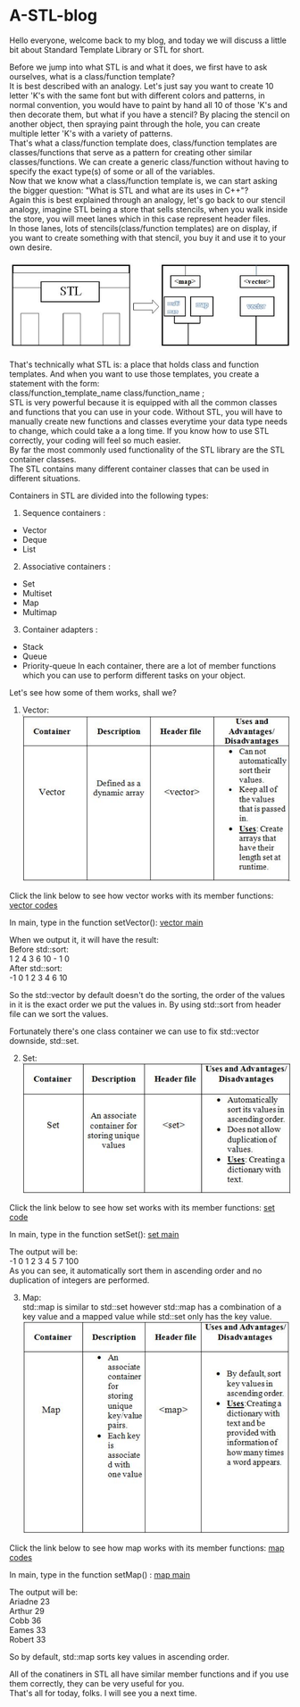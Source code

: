 # A-STL-blog

Hello everyone, welcome back to my blog, and today we will discuss a little bit about Standard Template Library or STL for short.<br/>

Before we jump into what STL is and what it does, we first have to ask ourselves, what is a class/function template? <br/>
It is best described with an analogy. Let's just say you want to create 10 letter 'K's with the same font but with different colors and patterns, in normal convention, you would have to paint by hand all 10 of those 'K's and then decorate them, but what if you have a stencil? By placing the stencil on another object, then spraying paint through the hole, you can create multiple letter 'K's with a variety of patterns.<br/>
That's what a class/function template does, class/function templates are classes/functions that serve as a pattern for creating other similar classes/functions. We can create a generic class/function without having to specify the exact type(s) of some or all of the variables.<br/>
Now that we know what a class/function template is, we can start asking the bigger question: "What is STL and what are its uses in C++"?<br/>
Again this is best explained through an analogy, let's go back to our stencil analogy, imagine STL being a store that sells stencils, when you walk inside the store, you will meet lanes which in this case represent header files.<br/>
In those lanes, lots of stencils(class/function templates) are on display, if you want to create something with that stencil, you buy it and use it to your own desire.<br/>

![](images/STL%20illustration.JPG)

That's technically what STL is: a place that holds class and function templates. And when you want to use those templates, you create a statement with the form:<br/>
                   class/function_template_name <type> class/function_name ;<br/>
STL is very powerful because it is equipped with all the common classes and functions that you can use in your code. Without STL, you will have to manually create new functions and classes everytime your data type needs to change, which could take a a long time. If you know how to use STL correctly, your coding will feel so much easier.<br/>
By far the most commonly used functionality of the STL library are the STL container classes.<br/>
The STL contains many different container classes that can be used in different situations.<br/>

Containers in STL are divided into the following types:
1. Sequence containers :
* Vector
* Deque
* List
2. Associative containers :
* Set
* Multiset
* Map
* Multimap
3. Container adapters :
* Stack
* Queue
* Priority-queue
In each container, there are a lot of member functions which you can use to perform different tasks on your object.<br/>

Let's see how some of them works, shall we?
1. Vector:<br/>
![](images/vectorTable.JPG)<br/>


Click the link below to see how vector works with its member functions:
[vector codes](https://github.com/KaTE-the-coder/A-STL-blog/blob/master/vector.cpp)

In main, type in the function setVector():
[vector main](https://github.com/KaTE-the-coder/A-STL-blog/blob/master/main.cpp)

When we output it, it will have the result:<br/>
Before std::sort:<br/>
1 2 4 3 6 10 - 1 0 <br/>
After std::sort:<br/>
-1 0 1 2 3 4 6 10 <br/>

So the std::vector by default doesn't do the sorting, the order of the values in it is the exact order we put the values in.
By using std::sort from <algorithm> header file can we sort the values.<br/>

Fortunately there's one class container we can use to fix std::vector downside, std::set.<br/>

2. Set:<br/>
![](images/setTable.JPG)<br/>



Click the link below to see how set works with its member functions:
[set code](https://github.com/KaTE-the-coder/A-STL-blog/blob/master/set.cpp)

In main, type in the function setSet():
[set main](https://github.com/KaTE-the-coder/A-STL-blog/blob/master/main.cpp)


The output will be:<br/>
-1 0 1 2 3 4 5 7 100 <br/>
As you can see, it automatically sort them in ascending order and no duplication of integers are performed.<br/>

3. Map:<br/>
std::map is similar to std::set however std::map has a combination of a key value and a mapped value while std::set only has the key value.<br/>
![](images/mapTable.JPG)<br/>



Click the link below to see how map works with its member functions: 
[map codes](https://github.com/KaTE-the-coder/A-STL-blog/blob/master/map.cpp)

In main, type in the function setMap() :
[map main](https://github.com/KaTE-the-coder/A-STL-blog/blob/master/main.cpp)

The output will be:<br/>
Ariadne 23 <br/>
Arthur 29 <br/>
Cobb 36 <br/>
Eames 33 <br/>
Robert 33 <br/>

So by default, std::map sorts key values in ascending order.<br/>

All of the conatiners in STL all have similar member functions and if you use them correctly, they can be very useful for you.<br/>
That's all for today, folks. I will see you a next time.
